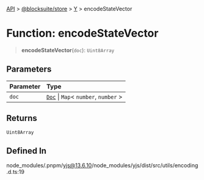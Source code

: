 [API](../../../../../index.md) > [@blocksuite/store](../../../index.md) > [Y](../index.md) > encodeStateVector

# Function: encodeStateVector

> **encodeStateVector**(`doc`): `Uint8Array`

## Parameters

| Parameter | Type |
| :------ | :------ |
| `doc` | [`Doc`](../classes/class.Doc.md) \| `Map`\< `number`, `number` \> |

## Returns

`Uint8Array`

## Defined In

node\_modules/.pnpm/yjs@13.6.10/node\_modules/yjs/dist/src/utils/encoding.d.ts:19
